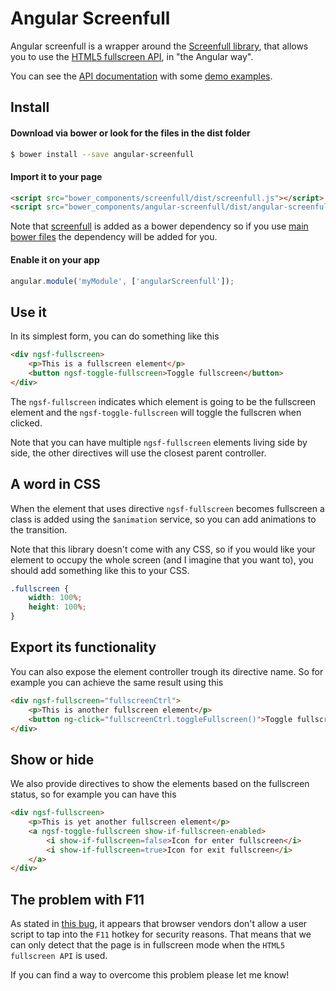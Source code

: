 Angular Screenfull
==================

Angular screenfull is a wrapper around the [Screenfull library](https://github.com/sindresorhus/screenfull.js/), that allows you to use the [HTML5 fullscreen API](https://developer.mozilla.org/en-US/docs/Web/Guide/API/DOM/Using_full_screen_mode), in "the Angular way".

You can see the [API documentation](http://hrajchert.github.io/angular-screenfull/#/api) with some [demo examples](http://hrajchert.github.io/angular-screenfull/#/api).

## Install

#### Download via bower or look for the files in the dist folder

```sh
$ bower install --save angular-screenfull
```

#### Import it to your page

```html
<script src="bower_components/screenfull/dist/screenfull.js"></script>
<script src="bower_components/angular-screenfull/dist/angular-screenfull.min.js"></script>
```

Note that [screenfull](https://github.com/sindresorhus/screenfull.js) is added as a bower dependency
so if you use [main bower files](https://github.com/ck86/main-bower-files) the dependency will be added for you.

#### Enable it on your app

```js
angular.module('myModule', ['angularScreenfull']);
```

## Use it

In its simplest form, you can do something like this

```html
<div ngsf-fullscreen>
    <p>This is a fullscreen element</p>
    <button ngsf-toggle-fullscreen>Toggle fullscreen</button>
</div>
```

The `ngsf-fullscreen` indicates which element is going to be the fullscreen element and the `ngsf-toggle-fullscreen`
will toggle the fullscren when clicked.

Note that you can have multiple `ngsf-fullscreen` elements living side by side, the other directives will use the closest parent controller.

## A word in CSS

When the element that uses directive `ngsf-fullscreen` becomes fullscreen a class is added using the `$animation` service, so you can add animations to the transition.

Note that this library doesn't come with any CSS, so if you would like your element to occupy the whole screen (and I imagine that you want to), you should add something like this to your CSS.

```css
.fullscreen {
    width: 100%;
    height: 100%;
}
```

## Export its functionality

You can also expose the element controller trough its directive name. So for example you can achieve the same result
using this

```html
<div ngsf-fullscreen="fullscreenCtrl">
    <p>This is another fullscreen element</p>
    <button ng-click="fullscreenCtrl.toggleFullscreen()">Toggle fullscreen</button>
</div>
```

## Show or hide

We also provide directives to show the elements based on the fullscreen status, so for example you can have this

```html
<div ngsf-fullscreen>
    <p>This is yet another fullscreen element</p>
    <a ngsf-toggle-fullscreen show-if-fullscreen-enabled>
        <i show-if-fullscreen=false>Icon for enter fullscreen</i>
        <i show-if-fullscreen=true>Icon for exit fullscreen</i>
    </a>
</div>
```


## The problem with F11

As stated in [this bug](https://github.com/hrajchert/angular-screenfull/issues/1), it appears that browser vendors don't allow a user script to tap into the `F11` hotkey for security reasons. That means that we can only detect that the page is in fullscreen mode when the `HTML5 fullscreen API` is used.

If you can find a way to overcome this problem please let me know!
